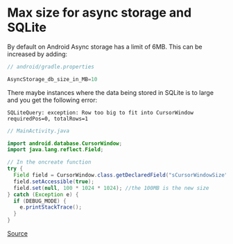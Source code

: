 # Max size for async storage and SQLite

By default on Android Async storage has a limit of 6MB. This can be increased by adding:

```java
// android/gradle.properties

AsyncStorage_db_size_in_MB=10
```

There maybe instances where the data being stored in SQLite is to large and you get the following error:

`SQLiteQuery: exception: Row too big to fit into CursorWindow requiredPos=0, totalRows=1`

```java
// MainActivity.java

import android.database.CursorWindow;
import java.lang.reflect.Field;

// In the oncreate function
try {
  Field field = CursorWindow.class.getDeclaredField("sCursorWindowSize");
  field.setAccessible(true);
  field.set(null, 100 * 1024 * 1024); //the 100MB is the new size
} catch (Exception e) {
  if (DEBUG_MODE) {
    e.printStackTrace();
  }
}

```

[Source](https://github.com/andpor/react-native-sqlite-storage/issues/364)